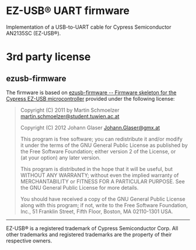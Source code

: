 # EZ-USB® UART firmware

Implementation of a USB-to-UART cable for Cypress Semiconductor AN2135SC
(EZ-USB®).

# 3rd party license

## ezusb-firmware

The firmware is based on [ezusb-firmware -- Firmware skeleton for the Cypress
EZ-USB microcontroller](https://github.com/hansiglaser/ezusb-firmware) provided
under the following license:

> Copyright (C) 2011 by Martin Schmoelzer <martin.schmoelzer@student.tuwien.ac.at>
> 
> Copyright (C) 2012 Johann Glaser <Johann.Glaser@gmx.at>
> 
> This program is free software; you can redistribute it and/or modify  
> it under the terms of the GNU General Public License as published by
> the Free Software Foundation; either version 2 of the License, or  
> (at your option) any later version.
> 
> This program is distributed in the hope that it will be useful,
> but WITHOUT ANY WARRANTY; without even the implied warranty of
> MERCHANTABILITY or FITNESS FOR A PARTICULAR PURPOSE.  See the
> GNU General Public License for more details.
> 
> You should have received a copy of the GNU General Public License along
> with this program; if not, write to the Free Software Foundation, Inc.,
> 51 Franklin Street, Fifth Floor, Boston, MA 02110-1301 USA.

---

EZ-USB® is a registered trademark of Cypress Semiconductor Corp. All other
trademarks and registered trademarks are the property of their respective
owners.
